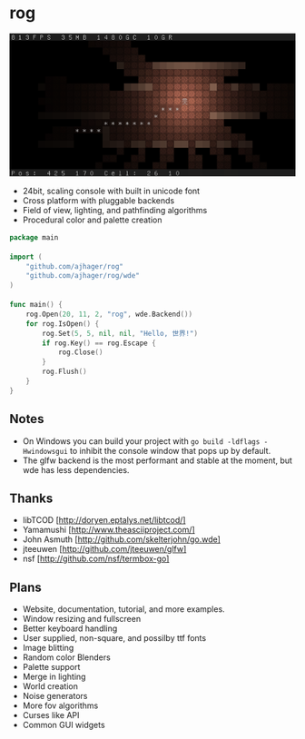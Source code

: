 rog
===
![Rog Screenshot](http://github.com/ajhager/rog/raw/master/data/screenshot.png)

* 24bit, scaling console with built in unicode font
* Cross platform with pluggable backends
* Field of view, lighting, and pathfinding algorithms
* Procedural color and palette creation

```go
package main

import (
    "github.com/ajhager/rog"
    "github.com/ajhager/rog/wde"
)

func main() {
    rog.Open(20, 11, 2, "rog", wde.Backend())
    for rog.IsOpen() {
        rog.Set(5, 5, nil, nil, "Hello, 世界!")
        if rog.Key() == rog.Escape {
            rog.Close()
        }
        rog.Flush()
    }
}
```

Notes
-----
* On Windows you can build your project with `go build -ldflags -Hwindowsgui` to inhibit the console window that pops up by default.
* The glfw backend is the most performant and stable at the moment, but wde has less dependencies.

Thanks
------
* libTCOD [http://doryen.eptalys.net/libtcod/]
* Yamamushi [http://www.theasciiproject.com/]
* John Asmuth [http://github.com/skelterjohn/go.wde]
* jteeuwen [http://github.com/jteeuwen/glfw]
* nsf [http://github.com/nsf/termbox-go]

Plans
-----
* Website, documentation, tutorial, and more examples.
* Window resizing and fullscreen
* Better keyboard handling
* User supplied, non-square, and possilby ttf fonts
* Image blitting
* Random color Blenders
* Palette support
* Merge in lighting
* World creation
* Noise generators
* More fov algorithms
* Curses like API
* Common GUI widgets
